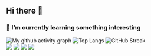 ## Hi there 👋 
### 🌱 I’m currently learning  something interesting


![My github activity graph](https://github-readme-activity-graph.vercel.app/graph?username=Linear-optimize)
![Top Langs](https://github-readme-stats.vercel.app/api/top-langs/?username=Linear-optimize)
![GitHub Streak](https://streak-stats.demolab.com/?user=Max)
<br>
<img src="https://img.shields.io/badge/-Python-3776AB?style=flat-square&logo=python&logoColor=white" /> 
<img src="https://img.shields.io/badge/-TypeScript-3178C6?style=flat-square&logo=typescript&logoColor=white" />
<img src="https://img.shields.io/badge/-Rust-CC6600?style=flat-square&logo=rust&logoColor=white" />
<img src="https://img.shields.io/badge/-Mathematica-FF0000?style=flat-square&logo=wolframmathematica&logoColor=white" />

